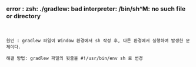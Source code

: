 ### error : zsh: ./gradlew: bad interpreter: /bin/sh^M: no such file or directory

<br>

```
원인 : gradlew 파일이 Window 환경에서 sh 작성 후, 다른 환경에서 실행하여 발생한 문제이다. 

해결 방법: gradlew 파일의 윗줄을 #!/usr/bin/env sh 로 변경
```